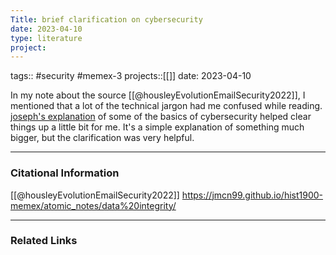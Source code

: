 ```yaml
---
Title: brief clarification on cybersecurity
date: 2023-04-10
type: literature
project:
---
```

tags:: #security #memex-3
projects::[[]]
date: 2023-04-10

In my note about the source [[@housleyEvolutionEmailSecurity2022]], I mentioned that a lot of the technical jargon had me confused while reading. [joseph's explanation](https://jmcn99.github.io/hist1900-memex/atomic_notes/data%20integrity/) of some of the basics of cybersecurity helped clear things up a little bit for me. It's a simple explanation of something much bigger, but the clarification was very helpful.
 
---
### Citational Information

[[@housleyEvolutionEmailSecurity2022]]
https://jmcn99.github.io/hist1900-memex/atomic_notes/data%20integrity/

---

### Related Links


